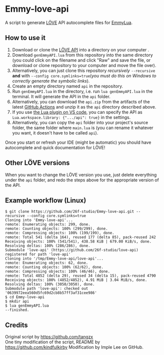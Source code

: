# Emmy-love-api

A script to generate [LÖVE](https://love2d.org/) API autocomplete files for [EmmyLua](https://github.com/EmmyLua/IntelliJ-EmmyLua).

## How to use it

1. Download or clone the [LÖVE API](https://github.com/26f-studio/love-api) into a directory on your computer .
2. Download `genEmmyAPI.lua` from this repository into the same directory (you could click on the filename and click "Raw" and save the file, or download or clone repository to your computer and move the file over).
3. Alternatively, you can just clone this repository *recursively* `--recursive` **and** with `--config core.symlinks=true`(*you must do this on Windows to correctly generate the symbolic links*).
4. Create an empty directory named `api` in the repository.
5. Run `genEmmyAPI.lua` in the directory, i.e. run `lua genEmmyAPI.lua` in the terminal. It will generate the API in the `api` folder.
6. Alternatively, you can download the `api.zip` from the artifacts of the latest [GitHub Actions](https://github.com/26F-Studio/Emmy-love-api/actions) and unzip it as the `api` directory described above.
7. If you use [the Lua plugin on VS code](https://github.com/sumneko/lua-language-server), you can specify the API as `Lua.workspace.library: {".../api": true}` in the settings.
8. Alternatively, you can copy the `api` folder into your project's source folder, the same folder where `main.lua` is (you can rename it whatever you want, it doesn't have to be called `api`).

Once you start or refresh your IDE (might be automatic) you should have autocomplete and quick documentation for LÖVE!

## Other LÖVE versions

When you want to change the LÖVE version you use, just delete everything under the `api` folder, and redo the steps above for the appropriate version of the API.

## Example workflow (Linux)

```
$ git clone https://github.com/26f-studio/Emmy-love-api.git --recursive --config core.symlinks=true
Cloning into 'Emmy-love-api'...
remote: Enumerating objects: 299, done.
remote: Counting objects: 100% (299/299), done.
remote: Compressing objects: 100% (199/199), done.
remote: Total 541 (delta 164), reused 177 (delta 85), pack-reused 242
Receiving objects: 100% (541/541), 438.58 KiB | 679.00 KiB/s, done.
Resolving deltas: 100% (286/286), done.
Submodule 'love-api' (https://github.com/26f-studio/love-api) registered for path 'love-api'
Cloning into '/tmp/Emmy-love-api/love-api'...
remote: Enumerating objects: 62, done.        
remote: Counting objects: 100% (62/62), done.        
remote: Compressing objects: 100% (46/46), done.        
remote: Total 4852 (delta 29), reused 34 (delta 15), pack-reused 4790        
Receiving objects: 100% (4852/4852), 4.91 MiB | 3.04 MiB/s, done.
Resolving deltas: 100% (3050/3050), done.
Submodule path 'love-api': checked out '0639972eea560d5fc69d2cb8b57ff3af31cee986'
$ cd Emmy-love-api
$ mkdir api
$ lua genEmmyAPI.lua
--finished.
```

## Credits

Original script by https://github.com/tangzx  
One tiny modification of the script, README by https://github.com/kindfulkirby
Modification by Imple Lee on GitHub.
